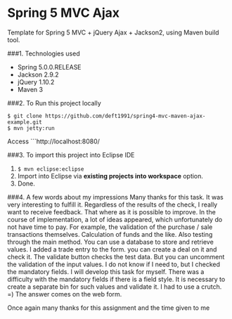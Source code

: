 Spring 5 MVC Ajax
===============================
Template for Spring 5 MVC + jQuery Ajax + Jackson2, using Maven build tool.

###1. Technologies used
* Spring 5.0.0.RELEASE
* Jackson 2.9.2
* jQuery 1.10.2
* Maven 3

###2. To Run this project locally
```shell
$ git clone https://github.com/deft1991/spring4-mvc-maven-ajax-example.git
$ mvn jetty:run
```
Access ```http://localhost:8080/

###3. To import this project into Eclipse IDE
1. ```$ mvn eclipse:eclipse```
2. Import into Eclipse via **existing projects into workspace** option.
3. Done.

###4. A few words about my impressions
Many thanks for this task. It was very interesting to fulfill it.
Regardless of the results of the check, I really want to receive feedback.
That where as it is possible to improve. In the course of implementation, a lot of ideas appeared, which unfortunately do not have time to pay.
For example, the validation of the purchase / sale transactions themselves. Calculation of funds and the like.
Also testing through the main method.
You can use a database to store and retrieve values.
I added a trade entry to the form. you can create a deal on it and check it.
The validate button checks the test data. But you can uncomment the validation of the input values.
I do not know if I need to, but I checked the mandatory fields.
I will develop this task for myself.
There was a difficulty with the mandatory fields if there is a field style. It is necessary to create a separate bin for such values ​​and validate it.
I had to use a crutch. =)
The answer comes on the web form.

Once again many thanks for this assignment and the time given to me
